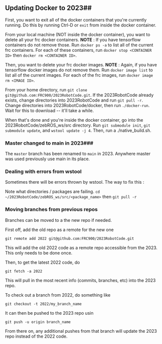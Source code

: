 ## Updating Docker to 2023## 

First, you want to exit all of the docker containers that you're currently running. Do this by running Ctrl-D or `exit` from inside the docker container.

From your local machine (NOT inside the docker container), you want to delete all your frc docker containers.  **NOTE** : If you have tensorflow containers do not remove those. Run `docker ps -a` to list all of the current frc containers. For each of these containers, run `docker stop <CONTAINER ID>` then `docker rm <CONTAINER ID>`. 

Then, you want to delete your frc docker images. **NOTE** : Again, if you have tensorflow docker images do not remove them.  Run `docker image list` to list all of the current images. For each of the frc images, run `docker image rm <IMAGE ID>`.

From your home directory, run `git clone git@github.com:FRC900/2023RobotCode.git`. If the 2023RobotCode already exists, change directories into 2023RobotCode and run `git pull -r`.  Change directories into 2023RobotCode/docker, then run `./docker-run`. Wait for this to download -- it'll take a while.

When that's done and you're inside the docker container, go into the 2023RobotCode/zebROS_ws/src directory. Run `git submodule init`, `git submodule update`, and `wstool update -j 4`. Then, run a ./native_build.sh.

### Master changed to main in 2023### 

The `master` branch has been renamed to `main` in 2023.  Anywhere master was used previously use main in its place.

###  Dealing with errors from wstool ### 

Sometimes there will be errors thrown by wstool. The way to fix this : 

Note what directories / packages are failing.
`cd ~/2023RobotCode/zebROS_ws/src/<package_name>` then `git pull -r`

###  Moving branches from previous repos ### 

Branches can be moved to a the new repo if needed.

First off, add the old repo as a remote for the new one

`git remote add 2022 git@github.com:FRC900/2023RobotCode.git`

This will add the old 2022 code as a remote repo accessible from the 2023.  This only needs to be done once.

Then, to get the latest 2022 code, do

`git fetch -a 2022`

This will pull in the most recent info (commits, branches, etc) into the 2023 repo.

To check out a branch from 2022, do something like

`git checkout -t 2022/my_branch_name`

It can then be pushed to the 2023 repo usin

`git push -u origin branch_name`

From there on, any additional pushes from that branch will update the 2023 repo instead of the 2022 code.

